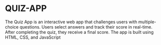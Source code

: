 # QUIZ-APP
The Quiz App is an interactive web app that challenges users with multiple-choice questions. Users select answers and track their score in real-time. After completing the quiz, they receive a final score. The app is built using HTML, CSS, and JavaScript
